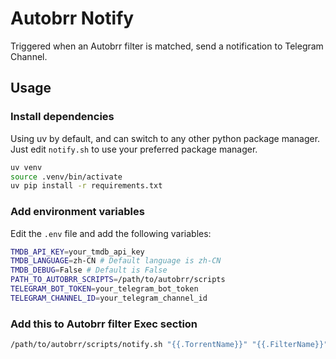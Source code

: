 # Autobrr Notify

Triggered when an Autobrr filter is matched, send a notification to Telegram Channel.

## Usage

### Install dependencies

Using uv by default, and can switch to any other python package manager. Just edit `notify.sh` to use your preferred package manager.

```bash
uv venv
source .venv/bin/activate
uv pip install -r requirements.txt
```

### Add environment variables

Edit the `.env` file and add the following variables:

```bash
TMDB_API_KEY=your_tmdb_api_key
TMDB_LANGUAGE=zh-CN # Default language is zh-CN
TMDB_DEBUG=False # Default is False
PATH_TO_AUTOBRR_SCRIPTS=/path/to/autobrr/scripts
TELEGRAM_BOT_TOKEN=your_telegram_bot_token
TELEGRAM_CHANNEL_ID=your_telegram_channel_id
```

### Add this to Autobrr filter Exec section

```bash
/path/to/autobrr/scripts/notify.sh "{{.TorrentName}}" "{{.FilterName}}" "{{.Group}}" "{{.Year}}" "{{.Title}}" "{{.Size}}"
```
